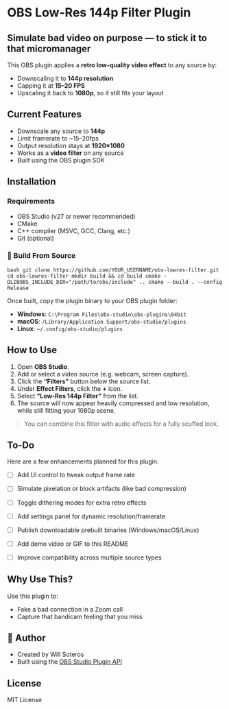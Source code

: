 #  OBS Low-Res 144p Filter Plugin

##  Simulate bad video on purpose — to stick it to that micromanager

This OBS plugin applies a **retro low-quality video effect** to any source by:

- Downscaling it to **144p resolution**
- Capping it at **15–20 FPS**
- Upscaling it back to **1080p**, so it still fits your layout


## Current Features

- Downscale any source to **144p**
- Limit framerate to ~15–20fps
- Output resolution stays at **1920×1080**
- Works as a **video filter** on any source
- Built using the OBS plugin SDK

## Installation

### Requirements

- OBS Studio (v27 or newer recommended)
- CMake
- C++ compiler (MSVC, GCC, Clang, etc.)
- Git (optional)

### 🧱 Build From Source


`bash
git clone https://github.com/YOUR_USERNAME/obs-lowres-filter.git
cd obs-lowres-filter
mkdir build && cd build
cmake -DLIBOBS_INCLUDE_DIR="/path/to/obs/include" ..
cmake --build . --config Release`


Once built, copy the plugin binary to your OBS plugin folder:

- **Windows**: `C:\Program Files\obs-studio\obs-plugins\64bit`
- **macOS**: `/Library/Application Support/obs-studio/plugins`
- **Linux**: `~/.config/obs-studio/plugins`


##  How to Use

1. Open **OBS Studio**.
2. Add or select a video source (e.g. webcam, screen capture).
3. Click the **“Filters”** button below the source list.
4. Under **Effect Filters**, click the **+** icon.
5. Select **“Low-Res 144p Filter”** from the list.
6. The source will now appear heavily compressed and low resolution, while still fitting your 1080p scene.

>   You can combine this filter with audio effects for a fully scuffed look.



##  To-Do

Here are a few enhancements planned for this plugin:

- [ ] Add UI control to tweak output frame rate
- [ ] Simulate pixelation or block artifacts (like bad compression)
- [ ] Toggle dithering modes for extra retro effects
- [ ] Add settings panel for dynamic resolution/framerate
- [ ] Publish downloadable prebuilt binaries (Windows/macOS/Linux)
- [ ] Add demo video or GIF to this README
- [ ] Improve compatibility across multiple source types


##  Why Use This?

Use this plugin to:

- Fake a bad connection in a Zoom call
- Capture that bandicam feeling that you miss



## 👤 Author

- Created by Will Soteros 
- Built using the [OBS Studio Plugin API](https://github.com/obsproject/obs-studio)


##  License

MIT License
